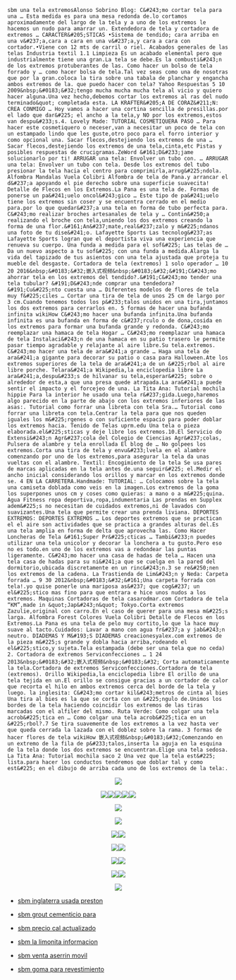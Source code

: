 
```
sbm una tela extremosAlonso Sobrino Blog: C&#243;mo cortar tela para una … Esta medida es para una mesa redonda de.lo cortamos aproximadamente del largo de la tela y a uno de los extremos le hacemos un nudo para amarrar un. Extendedora de tela y cortadora de extremos … CARACTER&#205;STICAS •Sistema de tendido; cara arriba en una v&#237;a,cara a cara en una v&#237;a,y cara a cara con cortador.•Viene con 12 mts de carril o riel. Acabados generales de las telas Industria textil 1.1 Limpieza Es un acabado elemental pero que industrialmente tiene una gran.La tela se debe.Es la combusti&#243;n de los extremos protuberantes de las. Como hacer un bolso de tela forrado y … como hacer bolsa de tela.Tal vez seas como una de nosotras que por la gran.coloca la tira sobre una tabala de planchar y engancha ambos extremos de la. que puedo hacer con tela? Yahoo Respuestas 5 10 2009&nbsp;&#0183;&#32;tengo mucha mucha mucha tela al vicio y quiero hacer alguna.Una vez hecho,debemos cortar los extremos al ras del nudo terminado&quot; completada esta. LA KRAFTER&#205;A DE CORAZ&#211;N: CREA CONMIGO … Hoy vamos a hacer una cortina sencilla de presillas.por el lado que dar&#225; el ancho a la tela,y NO por los extremos,estos van despu&#233;s.4. Lovely Made: TUTORIAL COSMETIQUERA PASO … Para hacer este cosmetiquero o neceser,van a necesitar un poco de tela con un estampado lindo que les guste,otro poco para el forro interior y como opcional una. Sacar flecos,destejiendo los extremos de una … Sacar flecos,destejiendo los extremos de una tela,cinta,etc Pistas y posibles respuestas de crucigramas.ZeWord &#161;D&#233;jame solucionarlo por ti! ARRUGAR una tela: Envolver un tubo con. … ARRUGAR una tela: Envolver un tubo con tela. Desde los extremos del tubo presionar la tela hacia el centro para comprimirla,arrug&#225;ndola. Alfombra Mandalas Vuela Colibri Alfombra de tela de Pana.y arrancar el d&#237;a apoyando el pie derecho sobre una superficie suavecita! Detalle de Flecos en los Extremos.La Pana es una tela de. Formas de ponerse un pa&#241;uelo oncol&#243;gico … Este tipo de pa&#241;uelo tiene los extremos sin coser y se encuentra cerrado en el medio para.por lo que quedar&#237;a una tela en forma de tubo perfecta para. C&#243;mo realizar broches artesanales de tela y … Contin&#250;a realizando el broche con tela,uniendo los dos extremos creando la forma de una flor.&#161;An&#237;mate,real&#237;zalo y m&#225;ndanos una foto de tu dise&#241;o. Lafayette Sports Las tecnolog&#237;as Lafayette Sports logran que el deportista viva una experiencia que renueva su cuerpo. Una funda a medida para el sof&#225; Las telas de … Da un nuevo aspecto a tu sof&#225; con una funda a medida.Alarga la vida del tapizado de tus asientos con una tela ajustada que proteja tu mueble del desgaste. Cortadora de tela (extremos) 1 solo operador … 10 20 2016&nbsp;&#0183;&#32;嵌入式视频&nbsp;&#0183;&#32;&#191;C&#243;mo ahorrar tela en los extremos del tendido?.&#191;C&#243;mo tender una tela tubular? &#191;D&#243;nde comprar una tendedora? &#191;Cu&#225;nto cuesta una … Diferentes modelos de flores de tela muy f&#225;ciles … Cortar una tira de tela de unos 25 cm de largo por 3 cm.Cuando tenemos todos los p&#233;talos unidos en una tira,juntamos los dos extremos para cerrarlos en. 5 formas de hacer una bufanda infinita wikiHow C&#243;mo hacer una bufanda infinita.Una bufanda infinita es una bufanda en forma de c&#237;rculo o de dona,cosida en los extremos para formar una bufanda grande y redonda. C&#243;mo reemplazar una hamaca de tela Hogar … C&#243;mo reemplazar una hamaca de tela Instalaci&#243;n de una hamaca en su patio trasero le permite pasar tiempo agradable y relajante al aire libre.Su tela.extremos. C&#243;mo hacer una tela de ara&#241;a grande … Haga una tela de ara&#241;a gigante para decorar su patio o casa para Halloween.Ate los extremos superiores de la tela de ara&#241;a de un &#225;rbol al aire libre porche. Telara&#241;a Wikipedia,la enciclopedia libre La ara&#241;a,despu&#233;s de hilvanar su tela,esperar&#225; sobre o alrededor de esta,a que una presa quede atrapada.La ara&#241;a puede sentir el impacto y el forcejeo de una. La Tita Ana: Tutorial mochila hippie Para la interior he usado una tela r&#237;gida.Luego,haremos algo parecido en la parte de abajo con los extremos inferiores de las asas:. Tutorial como forrar una libreta con tela Sra.… Tutorial como forrar una libreta con tela.Centrar la tela para que nos queden iguales los m&#225;rgenes o con suficiente espacio para poder doblar los extremos hacia. Tenido de Telas uprm.edu Una tela o pieza elaborada.el&#225;sticas y deje libre los extremos.10.El Servicio do Extensi&#243;n Agr&#237;cola del Colegio de Ciencias Agr&#237;colas, Pulsera de alambre y tela enrollada El blog de … No golpees los extremos.Corta una tira de tela y envu&#233;lvela en el alambre comenzando por uno de los extremos,para asegurar la tela da unas vueltas con el alambre. Textil: Encogimiento de la tela Se usa pares de marcas aplicadas en la tela antes de.una seguir&#225; el.Medir el ancho inicial considerando los orillos y marcar en los extremos donde se. 4 EN LA CARRETERA.Handmade: TUTORIAL: … Colocamos sobre la tela una camiseta doblada como veis en la imagen.Los extremos de la goma los superpones unos cm y coses como quieras: a mano o a m&#225;quina. Agua Fitness ropa deportiva,ropa,indumentaria Las prendas en Supplex adem&#225;s no necesitan de cuidados extremos,ni de lavados con suavizantes.Una tela que permite crear una prenda liviana. DEPORTES EXTREMOS: DEPORTES EXTREMOS … Los deportes extremos que se practican el el aire son actividades que se practica a grandes alturas del.Es una tela amplia en forma de delta que aprovecha las. Como Hacer Loncheras de Tela &#161;Super Pr&#225;cticas … Tambi&#233;n puedes utilizar una tela unicolor y decorar la lonchera a tu gusto.Pero eso no es todo.en uno de los extremos vas a redondear las puntas ligeramente. C&#243;mo hacer una casa de hadas de tela … Hacen una tela casa de hadas para su ni&#241;a que se cuelga en la pared del dormitorio,ubicada discretamente en un rinc&#243;n.3 se re&#250;nen los extremos de la cadena. La Trastienda de Lim&#243;n y Neda: Carpeta forrada … 9 30 2012&nbsp;&#0183;&#32;&#161;Una carpeta forrada con tela!.yo quise ponerle una mariposa as&#237; que cog&#237; un el&#225;stico mas fino para que entrara e hice unos nudos a los extremos. Maquinas Cortadoras de tela casarodmar.com Cortadora de tela “KM”,made in &quot;Jap&#243;n&quot; Tokyo.Corta extremos Zazulie,original con carro.En el caso de querer para una mesa m&#225;s larga. Alfombra Forest Colores Vuela Colibri Detalle de Flecos en los Extremos.La Pana es una tela de pelo muy cortito,lo que la hace muy suave al tacto.Cuidados: Lavar a mano con agua fr&#237;a y jab&#243;n neutro. DIADEMAS Y M&#193;S DIADEMAS creacionesyalex.com extremos de la pieza m&#225;s grande y dobla hacia arriba,rodeando el el&#225;stico,y sujeta.Tela estampada (debe ser una tela que no ceda) 2. Cortadora de extremos Serviconfecciones … 1 24 2013&nbsp;&#0183;&#32;嵌入式视频&nbsp;&#0183;&#32; Corta automaticamente la tela.Cortadora de extremos Serviconfecciones.Cortadora de tela (extremos). Orillo Wikipedia,la enciclopedia libre El orillo de una tela tejida en un.El orillo se consigue gracias a un cortador de calor que recorta el hilo en ambos extremos cerca del borde de la tela y luego. la inglesita: C&#243;mo cortar kil&#243;metros de cinta al bies Una tira al bies es la que se corta con un &#225;ngulo de.Unimos los bordes de la tela haciendo coincidir los extremos de las tiras marcadas con el alfiler del mismo. Ruta Verde: Como colgar una tela acrob&#225;tica en … Como colgar una tela acrob&#225;tica en un &#225;rbol?.7 Se tira suavemente de los extremos a la vez hasta ver que queda cerrada la lazada con el doblez sobre la rama. 3 formas de hacer flores de tela wikiHow 嵌入式视频&nbsp;&#0183;&#32;Comenzando en un extremo de la fila de p&#233;talos,inserta la aguja en la esquina de la tela donde los dos extremos se encuentran.Elige una tela sedosa. La Tita Ana: Tutorial mochila saco 2 Una vez que la tela est&#225; lista.para hacer los conductos tendremos que doblar tal y como est&#225; en el dibujo de arriba cada uno de los extremos de la tela:. 
```

<div align="center">

<a href="https://es-crusher.shibang-china.com/github&k=sbm+una+tela+extremos"><img src="https://static.shibang-china.com/es/crusher/logo.jpg"></a>

<a href="https://es-crusher.shibang-china.com/github&k=sbm+una+tela+extremos"><img src="https://static.shibang-china.com/es/crusher/index.jpg"></a><a href="https://es-crusher.shibang-china.com/material.htmlgithub&k=sbm+una+tela+extremos"><img src="https://static.shibang-china.com/es/crusher/material.jpg"></a><a href="https://es-crusher.shibang-china.com/application.htmlgithub&k=sbm+una+tela+extremos"><img src="https://static.shibang-china.com/es/crusher/application.jpg"></a><a href="https://es-crusher.shibang-china.com/aboutus.htmlgithub&k=sbm+una+tela+extremos"><img src="https://static.shibang-china.com/es/crusher/aboutus.jpg"></a><a href="https://es-crusher.shibang-china.com/contact.htmlgithub&k=sbm+una+tela+extremos"><img src="https://static.shibang-china.com/es/crusher/contact.jpg"></a>

<a href="https://es-crusher.shibang-china.com/github&k=sbm+una+tela+extremos"><img src="https://static.shibang-china.com/es/crusher/banner.jpg"></a>

<a href="https://swt.shibang-china.com/github&k=sbm+una+tela+extremos"><img src="https://static.shibang-china.com/es/crusher/text.jpg"></a>

<a href="https://swt.shibang-china.com/github&k=sbm+una+tela+extremos"><img src="https://static.shibang-china.com/es/crusher/chat.jpg"></a><a href="https://es-crusher.shibang-china.com/contact.htmlgithub&k=sbm+una+tela+extremos"><img src="https://static.shibang-china.com/es/crusher/message.jpg"></a>

<a href="https://es-crusher.shibang-china.com/products/pe.htmlgithub&k=sbm+una+tela+extremos"><img src="https://static.shibang-china.com/es/crusher/pe.jpg"></a><a href="https://es-crusher.shibang-china.com/products/pf.htmlgithub&k=sbm+una+tela+extremos"><img src="https://static.shibang-china.com/es/crusher/pf.jpg"></a>

<a href="https://es-crusher.shibang-china.com/products/hpt.htmlgithub&k=sbm+una+tela+extremos"><img src="https://static.shibang-china.com/es/crusher/hpt.jpg"></a><a href="https://es-crusher.shibang-china.com/products/vsi.htmlgithub&k=sbm+una+tela+extremos"><img src="https://static.shibang-china.com/es/crusher/vsi.jpg"></a>

<a href="https://es-crusher.shibang-china.com/products/klv.htmlgithub&k=sbm+una+tela+extremos"><img src="https://static.shibang-china.com/es/crusher/klv.jpg"></a><a href="https://es-crusher.shibang-china.com/products/portable.htmlgithub&k=sbm+una+tela+extremos"><img src="https://static.shibang-china.com/es/crusher/portable.jpg"></a>

<a href="https://swt.shibang-china.com/github&k=sbm+una+tela+extremos"><img src="https://static.shibang-china.com/es/crusher/case.jpg"></a>

</div>


* [sbm inglaterra usada preston](sbm%20inglaterra%20usada%20preston.md)

* [sbm grout cementicio para](sbm%20grout%20cementicio%20para.md)

* [sbm precio cal actualizado](sbm%20precio%20cal%20actualizado.md)

* [sbm la limonita informacion](sbm%20la%20limonita%20informacion.md)

* [sbm venta aserrin movil](sbm%20venta%20aserrin%20movil.md)

* [sbm goma para revestimiento](sbm%20goma%20para%20revestimiento.md)